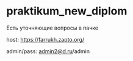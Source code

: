 # praktikum_new_diplom

Есть уточняющие вопросы в пачке

host: https://farrukh.zapto.org/

admin/pass: admin2@d.ru/admin

